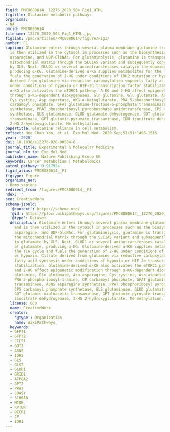 ```yaml
---
figid: PMC8080614__12276_2020_504_Fig1_HTML
figtitle: Glutamine metabolic pathways
organisms:
- NA
pmcid: PMC8080614
filename: 12276_2020_504_Fig1_HTML.jpg
figlink: /pmc/articles/PMC8080614/figure/Fig1/
number: F1
caption: Glutamine enters through several plasma membrane glutamine transporters and
  is then utilized in the cytosol in processes such as the biosynthesis of nucleotides,
  asparagine, and UDP-GlcNAc. For glutaminolysis, glutamine is transported into the
  mitochondrial matrix through the SLC1A5 variant and subsequently converted to glutamate
  by GLS. Next, GLUD1 or several aminotransferases catalyze the deamidation of glutamate,
  producing α-KG. Glutamine-derived α-KG supplies metabolites for the TCA cycle and
  fuels the generation of 2-HG under conditions of IDH2 mutation or hypoxia. Citrate
  derived from glutamine via reductive carboxylation supports fatty acid synthesis
  under conditions of hypoxia or HIF-2α transcription factor stabilization. Glutamine-derived
  α-KG also activates the mTORC1 pathway. Α-KG and 2-HG affect epigenetic modification
  through α-KG-dependent dioxygenases. Gln glutamine, Glu glutamate, Asn asparagine,
  Cys cystine, Asp aspartate, αKG α-ketoglutarate, PRA 5-phosphoribosyl-1-amine, CP
  carbamoyl phosphate, GFAT glutamine-fructose-6-phosphate transaminase, ASNS asparagine
  synthetase, PPAT phosphoribosyl pyrophosphate amidotransferase, CPS carbamoyl phosphate
  synthetase, GLS glutaminase, GLUD glutamate dehydrogenase, GOT glutamic-oxaloacetic
  transaminase, GPT glutamic-pyruvate transaminase, IDH isocitrate dehydrogenase,
  2-HG 2-hydroxyglutarate, Me methylation.
papertitle: Glutamine reliance in cell metabolism.
reftext: Hee Chan Yoo, et al. Exp Mol Med. 2020 Sep;52(9):1496-1516.
year: '2020'
doi: 10.1038/s12276-020-00504-8
journal_title: Experimental & Molecular Medicine
journal_nlm_ta: Exp Mol Med
publisher_name: Nature Publishing Group UK
keywords: Cancer metabolism | Metabolomics
automl_pathway: 0.917924
figid_alias: PMC8080614__F1
figtype: Figure
organisms_ner:
- Homo sapiens
redirect_from: /figures/PMC8080614__F1
ndex: ''
seo: CreativeWork
schema-jsonld:
  '@context': https://schema.org/
  '@id': https://pfocr.wikipathways.org/figures/PMC8080614__12276_2020_504_Fig1_HTML.html
  '@type': Dataset
  description: Glutamine enters through several plasma membrane glutamine transporters
    and is then utilized in the cytosol in processes such as the biosynthesis of nucleotides,
    asparagine, and UDP-GlcNAc. For glutaminolysis, glutamine is transported into
    the mitochondrial matrix through the SLC1A5 variant and subsequently converted
    to glutamate by GLS. Next, GLUD1 or several aminotransferases catalyze the deamidation
    of glutamate, producing α-KG. Glutamine-derived α-KG supplies metabolites for
    the TCA cycle and fuels the generation of 2-HG under conditions of IDH2 mutation
    or hypoxia. Citrate derived from glutamine via reductive carboxylation supports
    fatty acid synthesis under conditions of hypoxia or HIF-2α transcription factor
    stabilization. Glutamine-derived α-KG also activates the mTORC1 pathway. Α-KG
    and 2-HG affect epigenetic modification through α-KG-dependent dioxygenases. Gln
    glutamine, Glu glutamate, Asn asparagine, Cys cystine, Asp aspartate, αKG α-ketoglutarate,
    PRA 5-phosphoribosyl-1-amine, CP carbamoyl phosphate, GFAT glutamine-fructose-6-phosphate
    transaminase, ASNS asparagine synthetase, PPAT phosphoribosyl pyrophosphate amidotransferase,
    CPS carbamoyl phosphate synthetase, GLS glutaminase, GLUD glutamate dehydrogenase,
    GOT glutamic-oxaloacetic transaminase, GPT glutamic-pyruvate transaminase, IDH
    isocitrate dehydrogenase, 2-HG 2-hydroxyglutarate, Me methylation.
  license: CC0
  name: CreativeWork
  creator:
    '@type': Organization
    name: WikiPathways
  keywords:
  - GFPT1
  - GFPT2
  - CCL21
  - GOT2
  - ASNS
  - IDH2
  - GLS
  - GLS2
  - GLUD1
  - GRID1
  - ATP8A2
  - GPT2
  - PPAT
  - COASY
  - S100A6
  - MTOR
  - RPTOR
  - DECR1
  - CP
  - IDH1
---
```

